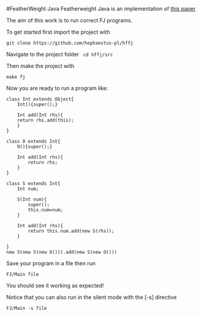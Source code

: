 #FeatherWeight Java 
Featherweight Java is an implementation of [this paper](https://www.cis.upenn.edu/~bcpierce/papers/fj-toplas.pdf)

The aim of this work is to run correct FJ programs.

To get started first import the project with 
```
git clone https://github.com/hephaestus-pl/hffj
```

Navigate to the project folder 
``` cd hffj/src```

Then make the project with 
```
make fj
```
Now you are ready to run a program like:

```
class Int extends Object{
    Int(){super();}

    Int add(Int rhs){
	return rhs.add(this);
    }
}

class O extends Int{
    O(){super();}

    Int add(Int rhs){
        return rhs;
    }
}

class S extends Int{
    Int num;

    S(Int num){
        super();
        this.num=num;
    }

    Int add(Int rhs){
        return this.num.add(new S(rhs));
    }
    
}
new S(new S(new O())).add(new S(new O()))
```
Save your program in a file then run

```
FJ/Main file
```
You should see it working as expected!

Notice that you can also run in the silent mode with the [-s] directive

```
FJ/Main -s file
```
